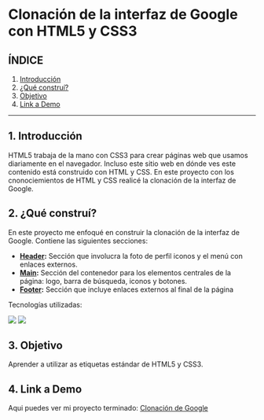 # Clonación de la interfaz de Google con HTML5 y CSS3

## **ÍNDICE**

1. [Introducción](https://github.com/bigigigil/Google/blob/main/README.md#1-introducci%C3%B3n)
2. [¿Qué construí?](https://github.com/bigigigil/Google/blob/main/README.md#2-qu%C3%A9-constru%C3%AD)
3. [Objetivo](https://github.com/bigigigil/Google/blob/main/README.md#3-objetivo)
4. [Link a Demo](https://github.com/bigigigil/Google/blob/main/README.md#4-link-a-demo)

****

## 1. Introducción

HTML5 trabaja de la mano con CSS3 para crear páginas web que usamos diariamente en el navegador. Incluso este sitio web en dónde ves este contenido está construido con HTML y CSS. En este proyecto con los cnonociemientos de HTML y CSS realicé la clonación de la interfaz de Google.

## 2. ¿Qué construí?

En este proyecto me enfoqué en construir la clonación de la interfaz de Google. Contiene las siguientes secciones:

- **<ins>Header</ins>:** Sección que involucra la foto de perfil iconos y el menú con enlaces externos.
- **<ins>Main</ins>:** Sección del contenedor para los elementos centrales de la página: logo, barra de búsqueda, iconos y botones.
- **<ins>Footer</ins>:** Sección que incluye enlaces externos al final de la página

Tecnologías utilizadas:

<image src = "https://img.shields.io/badge/HTML5-E34F26?style=for-the-badge&logo=html5&logoColor=white"/>  <image src = "https://img.shields.io/badge/CSS3-1572B6?style=for-the-badge&logo=css3&logoColor=white"/>

## 3. Objetivo

Aprender a utilizar as etiquetas estándar de HTML5 y CSS3.

## 4. Link a Demo
Aqui puedes ver mi proyecto terminado: [Clonación de Google](https://google-one-ivory.vercel.app/)
